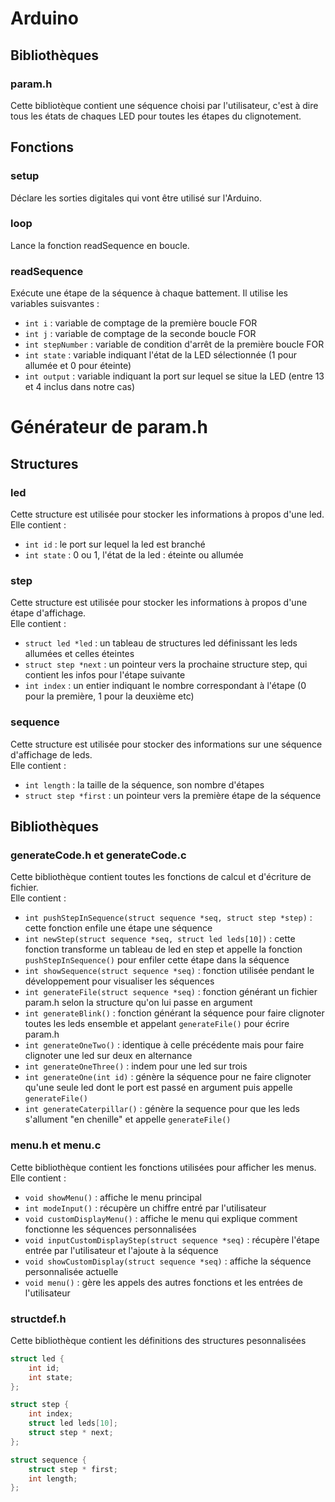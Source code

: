 # Arduino

## Bibliothèques

### param.h
Cette bibliotèque contient une séquence choisi par l'utilisateur, c'est à dire tous les états de chaques LED pour toutes les étapes du clignotement. 

## Fonctions

### setup
Déclare les sorties digitales qui vont être utilisé sur l'Arduino.

### loop
Lance la fonction readSequence en boucle.

### readSequence
Exécute une étape de la séquence à chaque battement.
Il utilise les variables suisvantes :
* `int i` : variable de comptage de la première boucle FOR
* `int j` : variable de comptage de la seconde boucle FOR
* `int stepNumber` : variable de condition d'arrêt de la première boucle FOR
* `int state` : variable indiquant l'état de la LED sélectionnée (1 pour allumée et 0 pour éteinte)
* `int output` : variable indiquant la port sur lequel se situe la LED (entre 13 et 4 inclus dans notre cas)

# Générateur de param.h

## Structures

### led
Cette structure est utilisée pour stocker les informations à propos d'une led.  
Elle contient :
* `int id` : le port sur lequel la led est branché
* `int state` : 0 ou 1, l'état de la led : éteinte ou allumée

### step
Cette structure est utilisée pour stocker les informations à propos d'une étape d'affichage.  
Elle contient :
* `struct led *led` : un tableau de structures led définissant les leds allumées et celles éteintes
* `struct step *next` : un pointeur vers la prochaine structure step, qui contient les infos pour l'étape suivante
* `int index` : un entier indiquant le nombre correspondant à l'étape (0 pour la première, 1 pour la deuxième etc)

### sequence
Cette structure est utilisée pour stocker des informations sur une séquence d'affichage de leds.  
Elle contient :
* `int length` : la taille de la séquence, son nombre d'étapes
* `struct step *first` : un pointeur vers la première étape de la séquence

## Bibliothèques

### generateCode.h et generateCode.c
Cette bibliothèque contient toutes les fonctions de calcul et d'écriture de fichier.  
Elle contient :
* `int pushStepInSequence(struct sequence *seq, struct step *step)` : cette fonction enfile une étape une séquence
* `int newStep(struct sequence *seq, struct led leds[10])` : cette fonction transforme un tableau de led en step et appelle la fonction `pushStepInSequence()` pour enfiler cette étape dans la séquence
* `int showSequence(struct sequence *seq)` : fonction utilisée pendant le développement pour visualiser les séquences
* `int generateFile(struct sequence *seq)` : fonction générant un fichier param.h selon la structure qu'on lui passe en argument
* `int generateBlink()` : fonction générant la séquence pour faire clignoter toutes les leds ensemble et appelant `generateFile()` pour écrire param.h
* `int generateOneTwo()` : identique à celle précédente mais pour faire clignoter une led sur deux en alternance
* `int generateOneThree()` : indem pour une led sur trois
* `int generateOne(int id)` : génère la séquence pour ne faire clignoter qu'une seule led dont le port est passé en argument puis appelle `generateFile()`
* `int generateCaterpillar()` : génère la sequence pour que les leds s'allument "en chenille" et appelle `generateFile()`

### menu.h et menu.c
Cette bibliothèque contient les fonctions utilisées pour afficher les menus.  
Elle contient :
* `void showMenu()` : affiche le menu principal
* `int modeInput()` : récupère un chiffre entré par l'utilisateur
* `void customDisplayMenu()` : affiche le menu qui explique comment fonctionne les séquences personnalisées
* `void inputCustomDisplayStep(struct sequence *seq)` : récupère l'étape entrée par l'utilisateur et l'ajoute à la séquence
* `void showCustomDisplay(struct sequence *seq)` : affiche la séquence personnalisée actuelle
* `void menu()` : gère les appels des autres fonctions et les entrées de l'utilisateur

### structdef.h
Cette bibliothèque contient les définitions des structures pesonnalisées  
```c
struct led {
    int id;
    int state;
};

struct step {
    int index;
    struct led leds[10];
    struct step * next;
};

struct sequence {
    struct step * first;
    int length;
};
```
